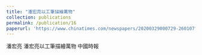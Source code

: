 ```yaml
---
title: "潘宏亮以工筆描繪萬物"
collection: publications
permalink: /publication/16
paperurl: 'https://www.chinatimes.com/newspapers/20200329000729-260107?chdtv'
---
```


潘宏亮	潘宏亮以工筆描繪萬物
中國時報